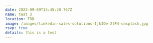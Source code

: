 ```yaml
---
date: 2023-09-09T13:45:20.767Z
name: test 3
location: TBD
image: /images/linkedin-sales-solutions-IjkIOe-2fF4-unsplash.jpg
rsvp: true
details: t﻿his is a test
---
```

